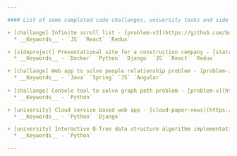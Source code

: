 ```yaml
---

#### List of some completed code challanges, university tasks and side projects (ordered by completion date):

+ [challange] Infinite scroll list - [problem-v2](https://github.com/buz-zard/_archive/tree/master/problem-v2) (2017-04)
  * __Keywords__ - `JS` `React` `Redux`

+ [sideproject] Presentational site for a construction company - [statrem](https://github.com/buz-zard/statrem-web) (2015-12)
  * __Keywords__ - `Docker` `Python` `Django` `JS` `React` `Redux`

+ [challange] Web app to solve people relationship problem - [problem-i](https://github.com/buz-zard/_archive/tree/master/problem-i) (2015-02)
  * __Keywords__ - `Java` `Spring` `JS` `Angular`
 
+ [challange] Console tool to solve graph path problem - [problem-v](https://github.com/buz-zard/_archive/tree/master/problem-v) (2015-02)
  * __Keywords__ - `Python`

+ [university] Cloud service based web app - [cloud-paper-news](https://github.com/buz-zard/_archive/tree/master/cloud-paper-news) (2014-10)
  * __Keywords__ - `Python` `Django`

+ [university] Interactive Q-Tree data structure algorithm implementation - [quadoctree](https://github.com/buz-zard/_archive/tree/master/quadoctree) (2014-03)
  * __Keywords__ - `Python`

---
```

